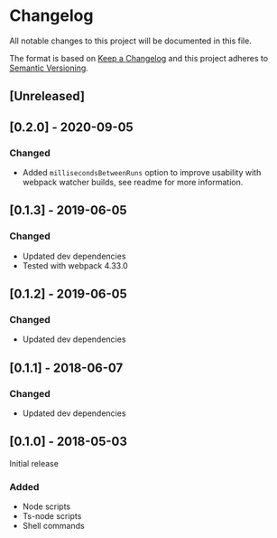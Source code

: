 # Changelog

All notable changes to this project will be documented in this file.

The format is based on [Keep a Changelog](http://keepachangelog.com/en/1.0.0/)
and this project adheres to [Semantic Versioning](http://semver.org/spec/v2.0.0.html).

## [Unreleased]

## [0.2.0] - 2020-09-05

### Changed
- Added `millisecondsBetweenRuns` option to improve usability with webpack watcher builds, see readme for more information.

## [0.1.3] - 2019-06-05

### Changed
- Updated dev dependencies
- Tested with webpack 4.33.0

## [0.1.2] - 2019-06-05

### Changed
- Updated dev dependencies

## [0.1.1] - 2018-06-07

### Changed
- Updated dev dependencies

## [0.1.0] - 2018-05-03

Initial release

### Added

*   Node scripts
*   Ts-node scripts
*   Shell commands
